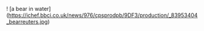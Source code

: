 ! [a bear in water] (https://ichef.bbci.co.uk/news/976/cpsprodpb/9DF3/production/_83953404_bearreuters.jpg)
